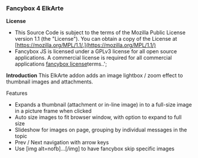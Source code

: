 ### Fancybox 4 ElkArte

**License**
* This Source Code is subject to the terms of the Mozilla Public License version 1.1 (the "License"). You can obtain a copy of the License at [https://mozilla.org/MPL/1.1/.](https://mozilla.org/MPL/1.1/)
* Fancybox JS is licensed under a GPLv3 license for all open source applications. A commercial license is required for all commercial applications [fancybox license](https://fancyapps.com/fancybox/#license)terms..';

**Introduction**
This ElkArte addon adds an image lightbox / zoom effect to thumbnail images and attachments.

Features
 - Expands a thumbnail (attachment or in-line image) in to a full-size image in a picture frame when clicked
 - Auto size images to fit browser window, with option to expand to full size
 - Slideshow for images on page, grouping by individual messages in the topic
 - Prev / Next navigation with arrow keys
 - Use [img alt=nofb]...[/img] to have fancybox skip specific images
